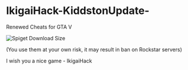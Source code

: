 # IkigaiHack-KiddstonUpdate-

Renewed Cheats for GTA V


<img alt="Spiget Download Size" src="https://img.shields.io/spiget/download-size/64353">


(You use them at your own risk, it may result in ban on Rockstar servers)



I wish you a nice game - IkigaiHack

